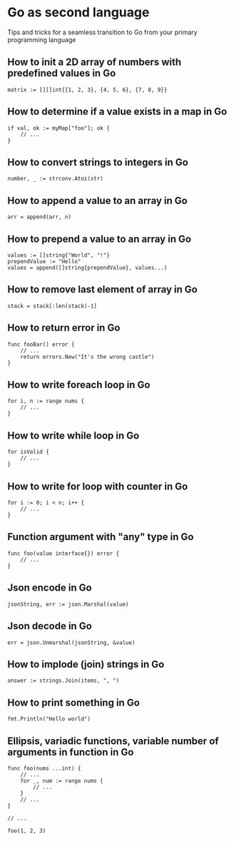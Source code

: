# Go as second language
Tips and tricks for a seamless transition to Go from your primary programming language

## How to init a 2D array of numbers with predefined values in Go
```
matrix := [][]int{{1, 2, 3}, {4, 5, 6}, {7, 8, 9}}
```

## How to determine if a value exists in a map in Go
```
if val, ok := myMap["foo"]; ok {
    // ...
}
```

## How to convert strings to integers in Go
```
number, _ := strconv.Atoi(str)
```

## How to append a value to an array in Go
```
arr = append(arr, n)
```

## How to prepend a value to an array in Go
```
values := []string{"World", "!"}
prependValue := "Hello"
values = append([]string{prependValue}, values...)
```

## How to remove last element of array in Go
```
stack = stack[:len(stack)-1]
```

## How to return error in Go
```
func fooBar() error {
    // ...
    return errors.New("It's the wrong castle")
}
```

## How to write foreach loop in Go
```
for i, n := range nums {
    // ...
}
```

## How to write while loop in Go
```
for isValid {
    // ...
}
```

## How to write for loop with counter in Go
```
for i := 0; i < n; i++ {
    // ...
}
```

## Function argument with "any" type in Go
```
func foo(value interface{}) error {
    // ...
}
```

## Json encode in Go
```
jsonString, err := json.Marshal(value)
```

## Json decode in Go
```
err = json.Unmarshal(jsonString, &value)
```

## How to implode (join) strings in Go
```
answer := strings.Join(items, ", ")
```

## How to print something in Go
```
fmt.Println("Hello world")
```

## Ellipsis, variadic functions, variable number of arguments in function in Go
```
func foo(nums ...int) {
	// ...
	for _, num := range nums {
		// ...
	}
	// ...
}

// ...

foo(1, 2, 3)
```
